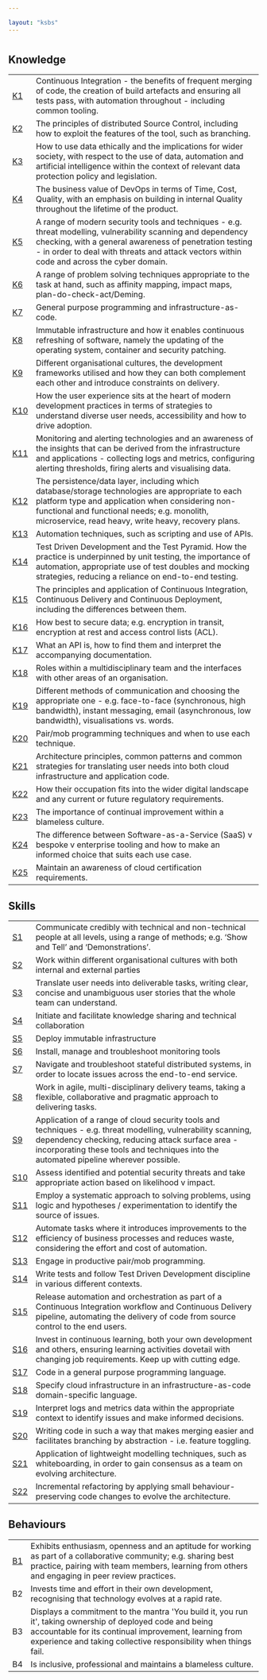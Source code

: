 ```yaml
---

layout: "ksbs"
---
```

#

## Knowledge

|  |  |
| - | - |
| [K1](../tags/k1) | Continuous Integration - the benefits of frequent merging of code, the creation of build artefacts and ensuring all tests pass, with automation throughout - including common tooling. |
| [K2](../tags/k2) | The principles of distributed Source Control, including how to exploit the features of the tool, such as branching. |
| [K3](../tags/k3) | How to use data ethically and the implications for wider society, with respect to the use of data, automation and artificial intelligence within the context of relevant data protection policy and legislation. |
| [K4](../tags/k4) | The business value of DevOps in terms of Time, Cost, Quality, with an emphasis on building in internal Quality throughout the lifetime of the product. |
| [K5](../tags/k5) | A range of modern security tools and techniques - e.g. threat modelling, vulnerability scanning and dependency checking, with a general awareness of penetration testing - in order to deal with threats and attack vectors within code and across the cyber domain. |
| [K6](../tags/k6) | A range of problem solving techniques appropriate to the task at hand, such as affinity mapping, impact maps, plan-do-check-act/Deming. |
| [K7](../tags/k7) | General purpose programming and infrastructure-as-code. |
| [K8](../tags/k8) | Immutable infrastructure and how it enables continuous refreshing of software, namely the updating of the operating system, container and security patching. |
| [K9](../tags/k9) | Different organisational cultures, the development frameworks utilised and how they can both complement each other and introduce constraints on delivery. |
| [K10](../tags/k10) | How the user experience sits at the heart of modern development practices in terms of strategies to understand diverse user needs, accessibility and how to drive adoption. |
| [K11](../tags/k11) |  Monitoring and alerting technologies and an awareness of the insights that can be derived from the infrastructure and applications - collecting logs and metrics, configuring alerting thresholds, firing alerts and visualising data. |
| [K12](../tags/k12) | The persistence/data layer, including which database/storage technologies are appropriate to each platform type and application when considering non-functional and functional needs; e.g. monolith, microservice, read heavy, write heavy, recovery plans. |
| [K13](../tags/k13) | Automation techniques, such as scripting and use of APIs. |
| [K14](../tags/k14) | Test Driven Development and the Test Pyramid. How the practice is underpinned by unit testing, the importance of automation, appropriate use of test doubles and mocking strategies, reducing a reliance on end-to-end testing. |
| [K15](../tags/k15) | The principles and application of Continuous Integration, Continuous Delivery and Continuous Deployment, including the differences between them. |
| [K16](../tags/k16) | How best to secure data; e.g. encryption in transit, encryption at rest and access control lists (ACL). |
| [K17](../tags/k17) | What an API is, how to find them and interpret the accompanying documentation. |
| [K18](../tags/k18) | Roles within a multidisciplinary team and the interfaces with other areas of an organisation. |
| [K19](../tags/k19) | Different methods of communication and choosing the appropriate one - e.g. face-to-face (synchronous, high bandwidth), instant messaging, email (asynchronous, low bandwidth), visualisations vs. words. |
| [K20](../tags/k20) | Pair/mob programming techniques and when to use each technique. |
| [K21](../tags/k21) | Architecture principles, common patterns and common strategies for translating user needs into both cloud infrastructure and application code. |
| [K22](../tags/k22) | How their occupation fits into the wider digital landscape and any current or future regulatory requirements. |
| [K23](../tags/k23) | The importance of continual improvement within a blameless culture. |
| [K24](../tags/k24) | The difference between Software-as-a-Service (SaaS) v bespoke v enterprise tooling and how to make an informed choice that suits each use case. |
| [K25](../tags/k25) | Maintain an awareness of cloud certification requirements. |

## Skills

|  |  |
| - | - |
| [S1](../tags/s1) | Communicate credibly with technical and non-technical people at all levels, using a range of methods; e.g. ‘Show and Tell’ and ‘Demonstrations’. |
| [S2](../tags/s2) | Work within different organisational cultures with both internal and external parties |
| [S3](../tags/s3) | Translate user needs into deliverable tasks, writing clear, concise and unambiguous user stories that the whole team can understand. |
| [S4](../tags/s4) | Initiate and facilitate knowledge sharing and technical collaboration |
| [S5](../tags/s5) | Deploy immutable infrastructure |
| [S6](../tags/s6) | Install, manage and troubleshoot monitoring tools |
| [S7](../tags/s7) | Navigate and troubleshoot stateful distributed systems, in order to locate issues across the end-to-end service. |
| [S8](../tags/s8) | Work in agile, multi-disciplinary delivery teams, taking a flexible, collaborative and pragmatic approach to delivering tasks. |
| [S9](../tags/s9) | Application of a range of cloud security tools and techniques - e.g. threat modelling, vulnerability scanning, dependency checking, reducing attack surface area - incorporating these tools and techniques into the automated pipeline wherever possible. |
| [S10](../tags/s10) | Assess identified and potential security threats and take appropriate action based on likelihood v impact. |
| [S11](../tags/s11) | Employ a systematic approach to solving problems, using logic and hypotheses / experimentation to identify the source of issues. |
| [S12](../tags/s12) | Automate tasks where it introduces improvements to the efficiency of business processes and reduces waste, considering the effort and cost of automation. |
| [S13](../tags/s13) | Engage in productive pair/mob programming. |
| [S14](../tags/s14) | Write tests and follow Test Driven Development discipline in various different contexts. |
| [S15](../tags/s15) | Release automation and orchestration as part of a Continuous Integration workflow and Continuous Delivery pipeline, automating the delivery of code from source control to the end users. |
| [S16](../tags/s16) | Invest in continuous learning, both your own development and others, ensuring learning activities dovetail with changing job requirements. Keep up with cutting edge. |
| [S17](../tags/s17) | Code in a general purpose programming language. |
| [S18](../tags/s18) | Specify cloud infrastructure in an infrastructure-as-code domain-specific language. |
| [S19](../tags/s19) | Interpret logs and metrics data within the appropriate context to identify issues and make informed decisions. |
| [S20](../tags/s20) | Writing code in such a way that makes merging easier and facilitates branching by abstraction - i.e. feature toggling. |
| [S21](../tags/s21) | Application of lightweight modelling techniques, such as whiteboarding, in order to gain consensus as a team on evolving architecture. |
| [S22](../tags/s22) | Incremental refactoring by applying small behaviour-preserving code changes to evolve the architecture. |

## Behaviours

|  |  |
| - | - |
| [B1](../tags/b1) | Exhibits enthusiasm, openness and an aptitude for working as part of a collaborative community; e.g. sharing best practice, pairing with team members, learning from others and engaging in peer review practices. |
| B2 | Invests time and effort in their own development, recognising that technology evolves at a rapid rate. |
| B3 | Displays a commitment to the mantra 'You build it, you run it', taking ownership of deployed code and being accountable for its continual improvement, learning from experience and taking collective responsibility when things fail. |
| B4 | Is inclusive, professional and maintains a blameless culture. |
